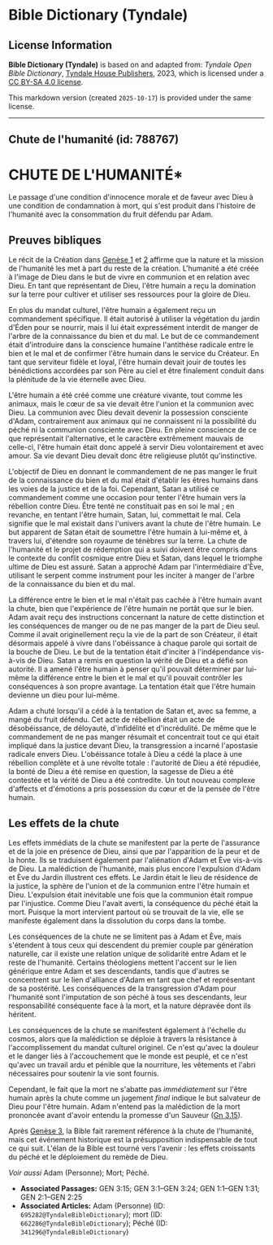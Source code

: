 # Bible Dictionary (Tyndale)

## License Information

**Bible Dictionary (Tyndale)** is based on and adapted from: _Tyndale Open Bible Dictionary_, [Tyndale House Publishers](https://tyndaleopenresources.com/), 2023, which is licensed under a [CC BY-SA 4.0 license](https://creativecommons.org/licenses/by-sa/4.0/legalcode.en).

This markdown version (created `2025-10-17`) is provided under the same license.



--------------------------------

## Chute de l'humanité (id: 788767)

CHUTE DE L'HUMANITÉ\*
=====================

Le passage d'une condition d'innocence morale et de faveur avec Dieu à une condition de condamnation à mort, qui s'est produit dans l'histoire de l'humanité avec la consommation du fruit défendu par Adam.

Preuves bibliques
-----------------

Le récit de la Création dans [Genèse 1](https://ref.ly/Gen1:1-Gen1:31) et [2](https://ref.ly/Gen2:1-Gen2:25) affirme que la nature et la mission de l'humanité les met à part du reste de la création. L'humanité a été créée à l'image de Dieu dans le but de vivre en communion et en relation avec Dieu. En tant que représentant de Dieu, l'être humain a reçu la domination sur la terre pour cultiver et utiliser ses ressources pour la gloire de Dieu.

En plus du mandat culturel, l'être humain a également reçu un commandement spécifique. Il était autorisé à utiliser la végétation du jardin d'Éden pour se nourrir, mais il lui était expressément interdit de manger de l'arbre de la connaissance du bien et du mal. Le but de ce commandement était d'introduire dans la conscience humaine l'antithèse radicale entre le bien et le mal et de confirmer l'être humain dans le service du Créateur. En tant que serviteur fidèle et loyal, l'être humain devait jouir de toutes les bénédictions accordées par son Père au ciel et être finalement conduit dans la plénitude de la vie éternelle avec Dieu.

L'être humain a été créé comme une créature vivante, tout comme les animaux, mais le cœur de sa vie devait être l'union et la communion avec Dieu. La communion avec Dieu devait devenir la possession consciente d'Adam, contrairement aux animaux qui ne connaissent ni la possibilité du péché ni la communion consciente avec Dieu. En pleine conscience de ce que représentait l'alternative, et le caractère extrêmement mauvais de celle\-ci, l'être humain était donc appelé à servir Dieu volontairement et avec amour. Sa vie devant Dieu devait donc être religieuse plutôt qu'instinctive.

L'objectif de Dieu en donnant le commandement de ne pas manger le fruit de la connaissance du bien et du mal était d'établir les êtres humains dans les voies de la justice et de la foi. Cependant, Satan a utilisé ce commandement comme une occasion pour tenter l'être humain vers la rébellion contre Dieu. Être tenté ne constituait pas en soi le mal ; en revanche, en tentant l'être humain, Satan, lui, commettait le mal. Cela signifie que le mal existait dans l'univers avant la chute de l'être humain. Le but apparent de Satan était de soumettre l'être humain à lui\-même et, à travers lui, d'étendre son royaume de ténèbres sur la terre. La chute de l'humanité et le projet de rédemption qui a suivi doivent être compris dans le contexte du conflit cosmique entre Dieu et Satan, dans lequel le triomphe ultime de Dieu est assuré. Satan a approché Adam par l'intermédiaire d'Ève, utilisant le serpent comme instrument pour les inciter à manger de l'arbre de la connaissance du bien et du mal.

La différence entre le bien et le mal n'était pas cachée à l'être humain avant la chute, bien que l'expérience de l'être humain ne portât que sur le bien. Adam avait reçu des instructions concernant la nature de cette distinction et les conséquences de manger ou de ne pas manger de la part de Dieu seul. Comme il avait originellement reçu la vie de la part de son Créateur, il était désormais appelé à vivre dans l'obéissance à chaque parole qui sortait de la bouche de Dieu. Le but de la tentation était d'inciter à l'indépendance vis\-à\-vis de Dieu. Satan a remis en question la vérité de Dieu et a défié son autorité. Il a amené l'être humain à penser qu'il pouvait déterminer par lui\-même la différence entre le bien et le mal et qu'il pouvait contrôler les conséquences à son propre avantage. La tentation était que l'être humain devienne un dieu pour lui\-même.

Adam a chuté lorsqu'il a cédé à la tentation de Satan et, avec sa femme, a mangé du fruit défendu. Cet acte de rébellion était un acte de désobéissance, de déloyauté, d'infidélité et d'incrédulité. De même que le commandement de ne pas manger résumait et concentrait tout ce qui était impliqué dans la justice devant Dieu, la transgression a incarné l'apostasie radicale envers Dieu. L'obéissance totale à Dieu a cédé la place à une rébellion complète et à une révolte totale : l'autorité de Dieu a été répudiée, la bonté de Dieu a été remise en question, la sagesse de Dieu a été contestée et la vérité de Dieu a été contredite. Un tout nouveau complexe d'affects et d'émotions a pris possession du cœur et de la pensée de l'être humain.

Les effets de la chute
----------------------

Les effets immédiats de la chute se manifestent par la perte de l'assurance et de la joie en présence de Dieu, ainsi que par l'apparition de la peur et de la honte. Ils se traduisent également par l'aliénation d'Adam et Ève vis\-à\-vis de Dieu. La malédiction de l'humanité, mais plus encore l'expulsion d'Adam et Ève du Jardin illustrent ces effets. Le Jardin était le lieu de résidence de la justice, la sphère de l'union et de la communion entre l'être humain et Dieu. L'expulsion était inévitable une fois que la communion était rompue par l'injustice. Comme Dieu l'avait averti, la conséquence du péché était la mort. Puisque la mort intervient partout où se trouvait de la vie, elle se manifeste également dans la dissolution du corps dans la tombe.

Les conséquences de la chute ne se limitent pas à Adam et Ève, mais s'étendent à tous ceux qui descendent du premier couple par génération naturelle, car il existe une relation unique de solidarité entre Adam et le reste de l'humanité. Certains théologiens mettent l'accent sur le lien générique entre Adam et ses descendants, tandis que d'autres se concentrent sur le lien d'alliance d'Adam en tant que chef et représentant de sa postérité. Les conséquences de la transgression d'Adam pour l'humanité sont l'imputation de son péché à tous ses descendants, leur responsabilité conséquente face à la mort, et la nature dépravée dont ils héritent.

Les conséquences de la chute se manifestent également à l'échelle du cosmos, alors que la malédiction se déploie à travers la résistance à l'accomplissement du mandat culturel originel. Ce n'est qu'avec la douleur et le danger liés à l'accouchement que le monde est peuplé, et ce n'est qu'avec un travail ardu et pénible que la nourriture, les vêtements et l'abri nécessaires pour soutenir la vie sont fournis.

Cependant, le fait que la mort ne s'abatte pas *immédiatement* sur l'être humain après la chute comme un jugement *final* indique le but salvateur de Dieu pour l'être humain. Adam n'entend pas la malédiction de la mort prononcée avant d'avoir entendu la promesse d'un Sauveur ([Gn 3\.15](https://ref.ly/Gen3:15)).

Après [Genèse 3](https://ref.ly/Gen3:1-Gen3:24), la Bible fait rarement référence à la chute de l'humanité, mais cet événement historique est la présupposition indispensable de tout ce qui suit. L'élan de la Bible est tourné vers l'avenir : les effets croissants du péché et le déploiement du remède de Dieu.

*Voir aussi* Adam (Personne); Mort; Péché.

* **Associated Passages:** GEN 3:15; GEN 3:1–GEN 3:24; GEN 1:1–GEN 1:31; GEN 2:1–GEN 2:25
* **Associated Articles:** Adam (Personne) (ID: `695282@TyndaleBibleDictionary`); mort (ID: `662286@TyndaleBibleDictionary`); Péché (ID: `341296@TyndaleBibleDictionary`)

